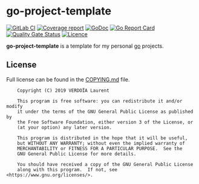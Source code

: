 # go-project-template

[![GitLab CI](https://gitlab.com/lvjp/go-project-template/badges/master/pipeline.svg)](https://gitlab.com/lvjp/go-project-template/commits/master)
[![Coverage report](https://gitlab.com/lvjp/go-project-template/badges/master/coverage.svg)](https://gitlab.com/lvjp/go-project-template/commits/master)
[![GoDoc](https://godoc.org/github.com/lvjp/go-project-template?status.svg)](https://godoc.org/github.com/lvjp/go-project-template)
[![Go Report Card](https://goreportcard.com/badge/github.com/lvjp/go-project-template)](https://goreportcard.com/report/github.com/lvjp/go-project-template)
[![Quality Gate Status](https://sonarcloud.io/api/project_badges/measure?project=lvjp_go-project-template&metric=alert_status)](https://sonarcloud.io/dashboard?id=lvjp_go-project-template)
[![Licence](https://img.shields.io/badge/license-GPL--3.0-brightgreen)](https://gitlab.com/lvjp/go-project-template/blob/master/COPYING.md)

**go-project-template** is a template for my personal [go](https://golang.org) projects.

## License

Full license can be found in the [COPYING.md](COPYING.md) file.

        Copyright (C) 2019 VERDOÏA Laurent

        This program is free software: you can redistribute it and/or modify
        it under the terms of the GNU General Public License as published by
        the Free Software Foundation, either version 3 of the License, or
        (at your option) any later version.

        This program is distributed in the hope that it will be useful,
        but WITHOUT ANY WARRANTY; without even the implied warranty of
        MERCHANTABILITY or FITNESS FOR A PARTICULAR PURPOSE.  See the
        GNU General Public License for more details.

        You should have received a copy of the GNU General Public License
        along with this program.  If not, see <https://www.gnu.org/licenses/>.
